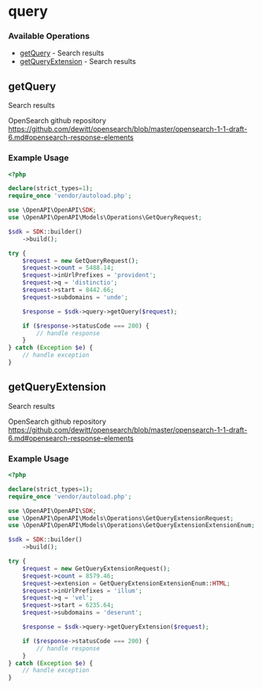 # query

### Available Operations

* [getQuery](#getquery) - Search results
* [getQueryExtension](#getqueryextension) - Search results

## getQuery

Search results

OpenSearch github repository
<https://github.com/dewitt/opensearch/blob/master/opensearch-1-1-draft-6.md#opensearch-response-elements>

### Example Usage

```php
<?php

declare(strict_types=1);
require_once 'vendor/autoload.php';

use \OpenAPI\OpenAPI\SDK;
use \OpenAPI\OpenAPI\Models\Operations\GetQueryRequest;

$sdk = SDK::builder()
    ->build();

try {
    $request = new GetQueryRequest();
    $request->count = 5488.14;
    $request->inUrlPrefixes = 'provident';
    $request->q = 'distinctio';
    $request->start = 8442.66;
    $request->subdomains = 'unde';

    $response = $sdk->query->getQuery($request);

    if ($response->statusCode === 200) {
        // handle response
    }
} catch (Exception $e) {
    // handle exception
}
```

## getQueryExtension

Search results

OpenSearch github repository
<https://github.com/dewitt/opensearch/blob/master/opensearch-1-1-draft-6.md#opensearch-response-elements>

### Example Usage

```php
<?php

declare(strict_types=1);
require_once 'vendor/autoload.php';

use \OpenAPI\OpenAPI\SDK;
use \OpenAPI\OpenAPI\Models\Operations\GetQueryExtensionRequest;
use \OpenAPI\OpenAPI\Models\Operations\GetQueryExtensionExtensionEnum;

$sdk = SDK::builder()
    ->build();

try {
    $request = new GetQueryExtensionRequest();
    $request->count = 8579.46;
    $request->extension = GetQueryExtensionExtensionEnum::HTML;
    $request->inUrlPrefixes = 'illum';
    $request->q = 'vel';
    $request->start = 6235.64;
    $request->subdomains = 'deserunt';

    $response = $sdk->query->getQueryExtension($request);

    if ($response->statusCode === 200) {
        // handle response
    }
} catch (Exception $e) {
    // handle exception
}
```
